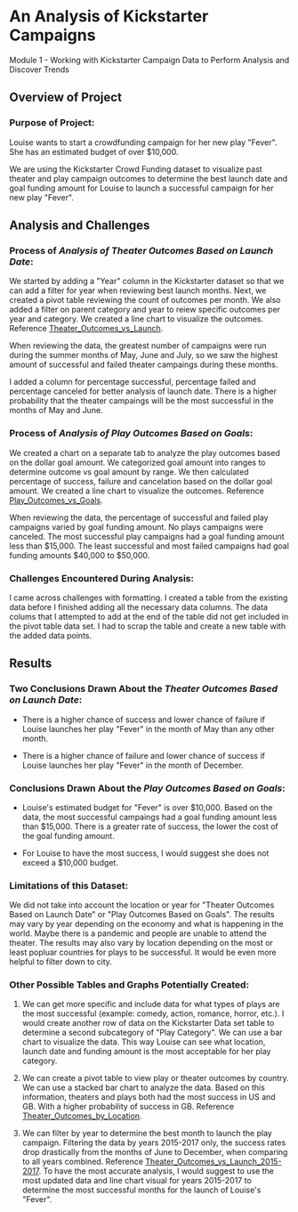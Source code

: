 # An Analysis of Kickstarter Campaigns
Module 1 - Working with Kickstarter Campaign Data to Perform Analysis and Discover Trends

## **Overview of Project**

### **Purpose of Project:**

Louise wants to start a crowdfunding campaign for her new play "Fever". She has an estimated budget of over $10,000. 

We are using the Kickstarter Crowd Funding dataset to visualize past  theater and play campaign outcomes to determine the best launch date and goal funding amount for Louise to launch a successful campaign for her new play "Fever".

## **Analysis and Challenges**

### **Process of *Analysis of Theater Outcomes Based on Launch Date*:**

We started by adding a "Year" column in the Kickstarter dataset so that we can add a filter for year when reviewing best launch months. Next, we created a pivot table reviewing the count of outcomes per month. We also added a filter on parent category and year to reiew specific outcomes per year and category. We created a line chart to visualize the outcomes. Reference [Theater_Outcomes_vs_Launch](https://github.com/corispade/Module-1-Kickstarter-Campaign-Data/blob/main/Resources/Theater_Outcomes_vs_Launch.png).

When reviewing the data, the greatest number of campaigns were run during the summer months of May, June and July, so we saw the highest amount of successful and failed theater campaings during these months. 

I added a column for percentage successful, percentage failed and percentage canceled for better analysis of launch date. There is a higher probability that the theater campaings will be the most successful in the months of May and June. 

### **Process of *Analysis of Play Outcomes Based on Goals*:**

We created a chart on a separate tab to analyze the play outcomes based on the dollar goal amount. We categorized goal amount into ranges to determine outcome vs goal amount by range. We then calculated percentage of success, failure and cancelation based on the dollar goal amount. We created a line chart to visualize the outcomes. Reference [Play_Outcomes_vs_Goals](https://github.com/corispade/Module-1-Kickstarter-Campaign-Data/blob/main/Resources/Play_Outcomes_vs_Goals.png).

When reviewing the data, the percentage of successful and failed play campaigns varied by goal funding amount. No plays campaigns were canceled. The most successful play campaigns had a goal funding amount less than $15,000. The least successful and most failed campaigns had goal funding amounts $40,000 to $50,000.

### **Challenges Encountered During Analysis:**

I came across challenges with formatting. I created a table from the existing data before I finished adding all the necessary data columns. The data colums that I attempted to add at the end of the table did not get included in the pivot table data set. I had to scrap the table and create a new table with the added data points. 

## **Results**

### **Two Conclusions Drawn About the *Theater Outcomes Based on Launch Date*:**

- There is a higher chance of success and lower chance of failure if Louise launches her play "Fever" in the month of May than any other month. 

- There is a higher chance of failure and lower chance of success if Louise launches her play "Fever" in the month of December. 


### **Conclusions Drawn About the *Play Outcomes Based on Goals*:**

- Louise's estimated budget for "Fever" is over $10,000. Based on the data, the most successful campaings had a goal funding amount less than $15,000. There is a greater rate of success, the lower the cost of the goal funding amount. 

- For Louise to have the most success, I would suggest she does not exceed a $10,000 budget. 

### **Limitations of this Dataset:**

We did not take into account the location or year for "Theater Outcomes Based on Launch Date" or "Play Outcomes Based on Goals". The results may vary by year depending on the economy and what is happening in the world. Maybe there is a pandemic and people are unable to attend the theater. The results may also vary by location depending on the most or least popluar countries for plays to be successful. It would be even more helpful to filter down to city.


### **Other Possible Tables and Graphs Potentially Created:**

1. We can get more specific and include data for what types of plays are the most successful (example: comedy, action, romance, horror, etc.). I would create another row of data on the Kickstarter Data set table to determine a second subcategory of "Play Category". We can use a bar chart to visualize the data. This way Louise can see what location, launch date and funding amount is the most acceptable for her play category.

2. We can create a pivot table to view play or theater outcomes by country. We can use a stacked bar chart to analyze the data. Based on this information, theaters and plays both had the most success in US and GB. With a higher probability of success in GB. Reference [Theater_Outcomes_by_Location](https://github.com/corispade/Module-1-Kickstarter-Campaign-Data/blob/main/Resources/Theater_Outcomes_by_Location.png).

3. We can filter by year to determine the best month to launch the play campaign. Filtering the data by years 2015-2017 only, the success rates drop drastically from the months of June to December, when comparing to all years combined. Reference [Theater_Outcomes_vs_Launch_2015-2017](https://github.com/corispade/Module-1-Kickstarter-Campaign-Data/blob/main/Resources/Theater_Outcomes_vs_Launch_2015-2017.png). To have the most accurate analysis, I would suggest to use the most updated data and line chart visual for years 2015-2017 to determine the most successful months for the launch of Louise's "Fever". 
